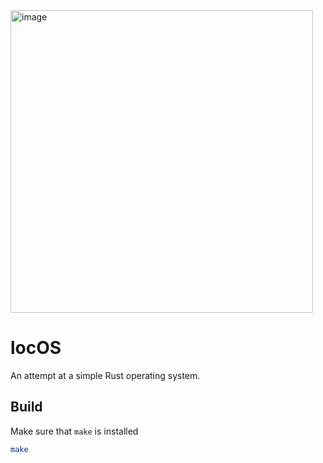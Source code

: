 <img width="484" alt="image" src="https://github.com/user-attachments/assets/ed168ce7-958d-4af1-910c-6bfe64213029" />

# locOS

An attempt at a simple Rust operating system.

## Build

Make sure that `make` is installed

```sh
make
```
